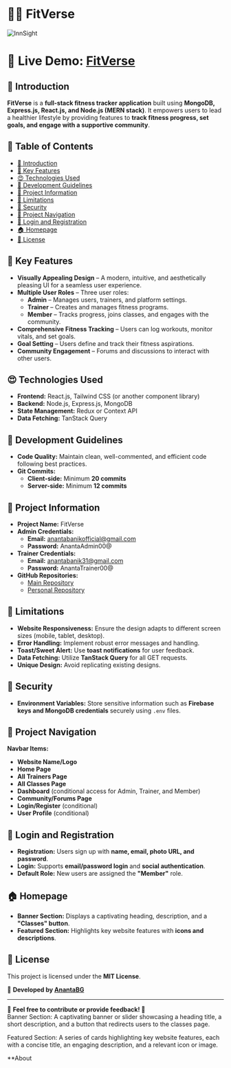# 🏋️‍♀️ FitVerse  
![InnSight](https://i.ibb.co.com/kssjG7JF/FitVerse.png)

# 🔗 **Live Demo:** [FitVerse](https://fitverse-39c26.web.app/)  

## 📖 Introduction  

**FitVerse** is a **full-stack fitness tracker application** built using **MongoDB, Express.js, React.js, and Node.js (MERN stack)**. It empowers users to lead a healthier lifestyle by providing features to **track fitness progress, set goals, and engage with a supportive community**.  

## 📌 Table of Contents  
- [📖 Introduction](#-introduction)  
- [🧭 Key Features](#-key-features)  
- [😍 Technologies Used](#-technologies-used)  
- [🚀 Development Guidelines](#-development-guidelines)  
- [🚫 Project Information](#-project-information)  
- [🚫 Limitations](#-limitations)  
- [🔐 Security](#-security)  
- [🧭 Project Navigation](#-project-navigation)  
- [🔑 Login and Registration](#-login-and-registration)  
- [🏠 Homepage](#-homepage)  
- [📜 License](#-license)  

## 🧭 Key Features  

- **Visually Appealing Design** – A modern, intuitive, and aesthetically pleasing UI for a seamless user experience.  
- **Multiple User Roles** – Three user roles:  
  - **Admin** – Manages users, trainers, and platform settings.  
  - **Trainer** – Creates and manages fitness programs.  
  - **Member** – Tracks progress, joins classes, and engages with the community.  
- **Comprehensive Fitness Tracking** – Users can log workouts, monitor vitals, and set goals.  
- **Goal Setting** – Users define and track their fitness aspirations.  
- **Community Engagement** – Forums and discussions to interact with other users.  

## 😍 Technologies Used  

- **Frontend:** React.js, Tailwind CSS (or another component library)  
- **Backend:** Node.js, Express.js, MongoDB  
- **State Management:** Redux or Context API  
- **Data Fetching:** TanStack Query  

## 🚀 Development Guidelines  

- **Code Quality:** Maintain clean, well-commented, and efficient code following best practices.  
- **Git Commits:**  
  - **Client-side:** Minimum **20 commits**  
  - **Server-side:** Minimum **12 commits**  

## 🚫 Project Information  

- **Project Name:** FitVerse  
- **Admin Credentials:**  
  - **Email:** anantabanikofficial@gmail.com  
  - **Password:** AnantaAdmin00@  
- **Trainer Credentials:**  
  - **Email:** anantabanik31@gmail.com  
  - **Password:** AnantaTrainer00@  
- **GitHub Repositories:**  
   - [Main Repository](https://github.com/Programming-Hero-Web-Course4/b10a12-client-side-AnantaBG)  
   - [Personal Repository](https://github.com/AnantaBG/FitVerseBG)

## 🚫 Limitations  

- **Website Responsiveness:** Ensure the design adapts to different screen sizes (mobile, tablet, desktop).  
- **Error Handling:** Implement robust error messages and handling.  
- **Toast/Sweet Alert:** Use **toast notifications** for user feedback.  
- **Data Fetching:** Utilize **TanStack Query** for all GET requests.  
- **Unique Design:** Avoid replicating existing designs.  

## 🔐 Security  

- **Environment Variables:** Store sensitive information such as **Firebase keys and MongoDB credentials** securely using `.env` files.  

## 🧭 Project Navigation  

**Navbar Items:**  
- **Website Name/Logo**  
- **Home Page**  
- **All Trainers Page**  
- **All Classes Page**  
- **Dashboard** (conditional access for Admin, Trainer, and Member)  
- **Community/Forums Page**  
- **Login/Register** (conditional)  
- **User Profile** (conditional)  

## 🔑 Login and Registration  

- **Registration:** Users sign up with **name, email, photo URL, and password**.  
- **Login:** Supports **email/password login** and **social authentication**.  
- **Default Role:** New users are assigned the **"Member"** role.  

## 🏠 Homepage  

- **Banner Section:** Displays a captivating heading, description, and a **"Classes" button**.  
- **Featured Section:** Highlights key website features with **icons and descriptions**.  

## 📜 License  

This project is licensed under the **MIT License**.  

📌 **Developed by [AnantaBG](https://github.com/AnantaBG)**  


---

💬 **Feel free to contribute or provide feedback! 🚀**  
   Banner Section: A captivating banner or slider showcasing a heading title, a short description, and a button that redirects users to the classes page.

   Featured Section: A series of cards highlighting key website features, each with a concise title, an engaging description, and a relevant icon or image.

   **About